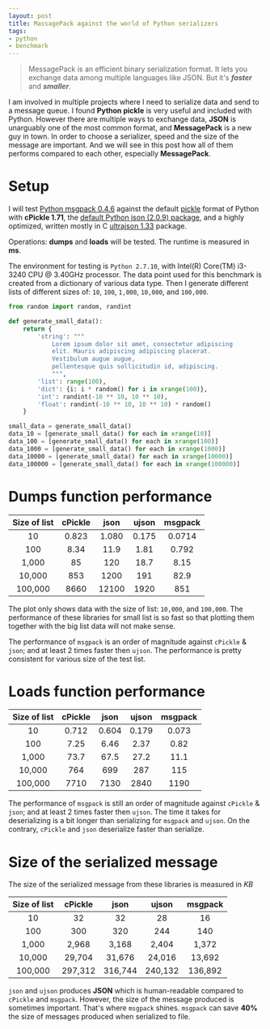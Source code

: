 ```yaml
---
layout: post
title: MassagePack against the world of Python serializers
tags:
- python
- benchmark
---
```


<link rel="stylesheet" href="http://cdn.pydata.org/bokeh/release/bokeh-0.9.0.min.css" type="text/css" />

<script type="text/javascript" src="http://cdn.pydata.org/bokeh/release/bokeh-0.9.0.min.js"></script>

> MessagePack is an efficient binary serialization format.
> It lets you exchange data among multiple languages like JSON.
> But it's ***faster*** and ***smaller***.

I am involved in multiple projects where I need to serialize data and send to a message queue. I found **Python pickle** is very useful and included with Python. However there are multiple ways to exchange data, **JSON** is unarguably one of the most common format, and **MessagePack** is a new guy in town. In order to choose a serializer, speed and the size of the message are important. And we will see in this post how all of them performs compared to each other, especially **MessagePack**.

# Setup

I will test [Python msgpack 0.4.6](https://pypi.python.org/pypi/msgpack-python/) against the default [pickle](https://docs.python.org/2/library/pickle.html#module-cPickle) format of Python with **cPickle 1.71**, the [default Python json (2.0.9) package](https://docs.python.org/2/library/json.html), and a highly optimized, written mostly in C [ultrajson 1.33](https://pypi.python.org/pypi/ujson) package.

Operations: **dumps** and **loads** will be tested. The runtime is measured in **ms**.

The environment for testing is `Python 2.7.10`, with Intel(R) Core(TM) i3-3240 CPU @ 3.40GHz processor. The data point used for this benchmark is created from a dictionary of various data type. Then I generate different lists of different sizes of: `10`, `100`, `1,000`, `10,000`, and `100,000`.

``` Python
from random import random, randint

def generate_small_data():
    return {
        'string': """
            Lorem ipsum dolor sit amet, consectetur adipiscing
            elit. Mauris adipiscing adipiscing placerat.
            Vestibulum augue augue,
            pellentesque quis sollicitudin id, adipiscing.
            """,
        'list': range(100),
        'dict': {i: i * random() for i in xrange(100)},
        'int': randint(-10 ** 10, 10 ** 10),
        'float': randint(-10 ** 10, 10 ** 10) * random()
    }

small_data = generate_small_data()
data_10 = [generate_small_data() for each in xrange(10)]
data_100 = [generate_small_data() for each in xrange(100)]
data_1000 = [generate_small_data() for each in xrange(1000)]
data_10000 = [generate_small_data() for each in xrange(10000)]
data_100000 = [generate_small_data() for each in xrange(100000)]
```

# Dumps function performance

| Size of list | cPickle |  json | ujson | msgpack |
|:------------:|:-------:|:-----:|:-----:|:-------:|
|      10      |  0.823  | 1.080 | 0.175 | 0.0714  |
|      100     |   8.34  |  11.9 | 1.81  | 0.792   |
|     1,000    |    85   |  120  | 18.7  | 8.15    |
|    10,000    |   853   |  1200 | 191   | 82.9    |
|    100,000   |   8660  | 12100 | 1920  | 851     |

<script type="text/javascript">
    Bokeh.$(function() {
        var all_models = [{"attributes": {"plot": {"subtype": "Chart", "type": "Plot", "id": "c9357378-031f-42ca-9645-3dd61291da0d"}, "tags": [], "doc": null, "dimension": 1, "ticker": {"type": "BasicTicker", "id": "c95ceae7-c045-4d1f-a9a6-fbaa88aed5d2"}, "id": "3fc12681-7856-43bf-8d0c-d9f5a778435d"}, "type": "Grid", "id": "3fc12681-7856-43bf-8d0c-d9f5a778435d"}, {"attributes": {"nonselection_glyph": null, "data_source": {"type": "ColumnDataSource", "id": "379e784a-b6ae-45d6-a830-9a19cec5d0b2"}, "tags": [], "doc": null, "selection_glyph": null, "id": "5cf89ab6-613f-457e-b6f5-f84c6ce688e4", "glyph": {"type": "Rect", "id": "dd2db34a-bc36-431f-9a15-b999ebc1ab53"}}, "type": "GlyphRenderer", "id": "5cf89ab6-613f-457e-b6f5-f84c6ce688e4"}, {"attributes": {"plot": {"subtype": "Chart", "type": "Plot", "id": "c9357378-031f-42ca-9645-3dd61291da0d"}, "dimensions": ["width", "height"], "tags": [], "doc": null, "id": "70571f94-8285-42ae-bcdc-bbf5cfbd9035"}, "type": "BoxZoomTool", "id": "70571f94-8285-42ae-bcdc-bbf5cfbd9035"}, {"attributes": {"plot": {"subtype": "Chart", "type": "Plot", "id": "c9357378-031f-42ca-9645-3dd61291da0d"}, "tags": [], "doc": null, "id": "c5eeae5a-ae67-4f20-8298-76b2f3b94932"}, "type": "PreviewSaveTool", "id": "c5eeae5a-ae67-4f20-8298-76b2f3b94932"}, {"attributes": {"line_color": {"value": "white"}, "fill_color": {"value": "#5ab738"}, "tags": [], "doc": null, "fill_alpha": {"value": 0.7}, "height": {"units": "data", "field": "json"}, "width": {"units": "data", "field": "width_cat"}, "y": {"field": "midjson"}, "x": {"field": "catjson"}, "id": "d4bfb34b-3cc3-4ec1-9405-80c978c3214d"}, "type": "Rect", "id": "d4bfb34b-3cc3-4ec1-9405-80c978c3214d"}, {"attributes": {"column_names": ["width_cat", "midujson", "cPickle", "catcPickle", "catjson", "stackedjson", "midcPickle", "ujson", "json", "stackedcPickle", "cat", "width", "zero", "catujson", "midmsgpack", "msgpack", "catmsgpack", "stackedmsgpack", "stackedujson", "midjson"], "tags": [], "doc": null, "selected": {"2d": {"indices": []}, "1d": {"indices": []}, "0d": {"indices": [], "flag": false}}, "callback": null, "data": {"width_cat": [0.2, 0.2], "midujson": [95.5, 960.0], "cPickle": [853, 8660], "catcPickle": ["10,000:0.2", "100,000:0.2"], "catjson": ["10,000:0.4", "100,000:0.4"], "stackedjson": [1453.0, 14710.0], "midcPickle": [426.5, 4330.0], "ujson": [191, 1920], "midjson": [600.0, 6050.0], "catujson": ["10,000:0.6", "100,000:0.6"], "json": [1200, 12100], "cat": ["10,000", "100,000"], "width": [0.8, 0.8], "stackedcPickle": [426.5, 4330.0], "stackedmsgpack": [2285.45, 23105.5], "midmsgpack": [41.45, 425.5], "msgpack": [82.9, 851.0], "catmsgpack": ["10,000:0.8", "100,000:0.8"], "zero": [2326.9, 23531.0], "stackedujson": [2148.5, 21720.0]}, "id": "379e784a-b6ae-45d6-a830-9a19cec5d0b2"}, "type": "ColumnDataSource", "id": "379e784a-b6ae-45d6-a830-9a19cec5d0b2"}, {"attributes": {"doc": null, "id": "0ea6c8b9-01d1-4588-b9ef-db28bca9b09f", "tags": []}, "type": "BasicTickFormatter", "id": "0ea6c8b9-01d1-4588-b9ef-db28bca9b09f"}, {"attributes": {"plot": {"subtype": "Chart", "type": "Plot", "id": "c9357378-031f-42ca-9645-3dd61291da0d"}, "tags": [], "doc": null, "id": "6963e0c5-6997-4313-beb4-6810a961f89e"}, "type": "HelpTool", "id": "6963e0c5-6997-4313-beb4-6810a961f89e"}, {"attributes": {"callback": null, "factors": ["10,000", "100,000"], "doc": null, "tags": [], "id": "83476b5a-4d07-4be0-81f9-faca040844dd"}, "type": "FactorRange", "id": "83476b5a-4d07-4be0-81f9-faca040844dd"}, {"attributes": {"plot": {"subtype": "Chart", "type": "Plot", "id": "c9357378-031f-42ca-9645-3dd61291da0d"}, "dimensions": ["width", "height"], "tags": [], "doc": null, "id": "84073145-3b0e-409d-9bca-4c63985b4c86"}, "type": "WheelZoomTool", "id": "84073145-3b0e-409d-9bca-4c63985b4c86"}, {"attributes": {"end": 13310.000000000002, "callback": null, "doc": null, "tags": [], "start": 0, "id": "dfc2dab2-ef2d-4aed-9c9a-04802cc76a0a"}, "type": "Range1d", "id": "dfc2dab2-ef2d-4aed-9c9a-04802cc76a0a"}, {"attributes": {"plot": {"subtype": "Chart", "type": "Plot", "id": "c9357378-031f-42ca-9645-3dd61291da0d"}, "orientation": "top_left", "tags": [], "doc": null, "label_text_font_size": {"value": "20pt"}, "id": "ad7bd8bc-602c-4c5d-8b04-efd4d05b1d6c", "legends": [["cPickle", [{"type": "GlyphRenderer", "id": "5cf89ab6-613f-457e-b6f5-f84c6ce688e4"}]], ["json", [{"type": "GlyphRenderer", "id": "07436c0f-da91-4034-ba98-a1ab388383d1"}]], ["ujson", [{"type": "GlyphRenderer", "id": "8e0b96d5-8a75-41bc-bc9d-7d5cb23f298b"}]], ["msgpack", [{"type": "GlyphRenderer", "id": "83b82bf0-ffa8-4680-a78e-b0dedc313a52"}]]]}, "type": "Legend", "id": "ad7bd8bc-602c-4c5d-8b04-efd4d05b1d6c"}, {"attributes": {"line_color": {"value": "white"}, "fill_color": {"value": "#f22c40"}, "tags": [], "doc": null, "fill_alpha": {"value": 0.7}, "height": {"units": "data", "field": "cPickle"}, "width": {"units": "data", "field": "width_cat"}, "y": {"field": "midcPickle"}, "x": {"field": "catcPickle"}, "id": "dd2db34a-bc36-431f-9a15-b999ebc1ab53"}, "type": "Rect", "id": "dd2db34a-bc36-431f-9a15-b999ebc1ab53"}, {"attributes": {"tags": [], "doc": null, "mantissas": [2, 5, 10], "id": "c95ceae7-c045-4d1f-a9a6-fbaa88aed5d2"}, "type": "BasicTicker", "id": "c95ceae7-c045-4d1f-a9a6-fbaa88aed5d2"}, {"attributes": {"nonselection_glyph": null, "data_source": {"type": "ColumnDataSource", "id": "379e784a-b6ae-45d6-a830-9a19cec5d0b2"}, "tags": [], "doc": null, "selection_glyph": null, "id": "07436c0f-da91-4034-ba98-a1ab388383d1", "glyph": {"type": "Rect", "id": "d4bfb34b-3cc3-4ec1-9405-80c978c3214d"}}, "type": "GlyphRenderer", "id": "07436c0f-da91-4034-ba98-a1ab388383d1"}, {"attributes": {"line_color": {"value": "white"}, "fill_color": {"value": "#407ee7"}, "tags": [], "doc": null, "fill_alpha": {"value": 0.7}, "height": {"units": "data", "field": "ujson"}, "width": {"units": "data", "field": "width_cat"}, "y": {"field": "midujson"}, "x": {"field": "catujson"}, "id": "34bf9356-7cc0-41c7-a5ab-388e0064f5ce"}, "type": "Rect", "id": "34bf9356-7cc0-41c7-a5ab-388e0064f5ce"}, {"attributes": {"nonselection_glyph": null, "data_source": {"type": "ColumnDataSource", "id": "379e784a-b6ae-45d6-a830-9a19cec5d0b2"}, "tags": [], "doc": null, "selection_glyph": null, "id": "8e0b96d5-8a75-41bc-bc9d-7d5cb23f298b", "glyph": {"type": "Rect", "id": "34bf9356-7cc0-41c7-a5ab-388e0064f5ce"}}, "type": "GlyphRenderer", "id": "8e0b96d5-8a75-41bc-bc9d-7d5cb23f298b"}, {"attributes": {"line_color": {"value": "white"}, "fill_color": {"value": "#df5320"}, "tags": [], "doc": null, "fill_alpha": {"value": 0.7}, "height": {"units": "data", "field": "msgpack"}, "width": {"units": "data", "field": "width_cat"}, "y": {"field": "midmsgpack"}, "x": {"field": "catmsgpack"}, "id": "a7c4786d-df71-4f7d-90bf-3bb6b09bf3cc"}, "type": "Rect", "id": "a7c4786d-df71-4f7d-90bf-3bb6b09bf3cc"}, {"attributes": {"nonselection_glyph": null, "data_source": {"type": "ColumnDataSource", "id": "379e784a-b6ae-45d6-a830-9a19cec5d0b2"}, "tags": [], "doc": null, "selection_glyph": null, "id": "83b82bf0-ffa8-4680-a78e-b0dedc313a52", "glyph": {"type": "Rect", "id": "a7c4786d-df71-4f7d-90bf-3bb6b09bf3cc"}}, "type": "GlyphRenderer", "id": "83b82bf0-ffa8-4680-a78e-b0dedc313a52"}, {"attributes": {"plot": {"subtype": "Chart", "type": "Plot", "id": "c9357378-031f-42ca-9645-3dd61291da0d"}, "dimensions": ["width", "height"], "tags": [], "doc": null, "id": "f35e42e9-88c0-48f5-a235-5fb5e39653a5"}, "type": "PanTool", "id": "f35e42e9-88c0-48f5-a235-5fb5e39653a5"}, {"subtype": "Chart", "type": "Plot", "id": "c9357378-031f-42ca-9645-3dd61291da0d", "attributes": {"x_range": {"type": "FactorRange", "id": "83476b5a-4d07-4be0-81f9-faca040844dd"}, "right": [], "above": [], "tags": [], "tools": [{"type": "PanTool", "id": "f35e42e9-88c0-48f5-a235-5fb5e39653a5"}, {"type": "WheelZoomTool", "id": "84073145-3b0e-409d-9bca-4c63985b4c86"}, {"type": "BoxZoomTool", "id": "70571f94-8285-42ae-bcdc-bbf5cfbd9035"}, {"type": "PreviewSaveTool", "id": "c5eeae5a-ae67-4f20-8298-76b2f3b94932"}, {"type": "ResizeTool", "id": "ba150d8c-b50a-44f2-8bc8-93ea44e06949"}, {"type": "ResetTool", "id": "1aaabad2-8d15-4466-b902-8a016654bfa0"}, {"type": "HelpTool", "id": "6963e0c5-6997-4313-beb4-6810a961f89e"}], "title": "Dumps operation time", "renderers": [{"type": "CategoricalAxis", "id": "64a17d90-f656-4f2d-a903-f4d4dbe8749b"}, {"type": "LinearAxis", "id": "85491035-da09-429e-96e3-055ec0006d11"}, {"type": "Grid", "id": "3fc12681-7856-43bf-8d0c-d9f5a778435d"}, {"type": "GlyphRenderer", "id": "5cf89ab6-613f-457e-b6f5-f84c6ce688e4"}, {"type": "GlyphRenderer", "id": "07436c0f-da91-4034-ba98-a1ab388383d1"}, {"type": "GlyphRenderer", "id": "8e0b96d5-8a75-41bc-bc9d-7d5cb23f298b"}, {"type": "GlyphRenderer", "id": "83b82bf0-ffa8-4680-a78e-b0dedc313a52"}, {"type": "Legend", "id": "ad7bd8bc-602c-4c5d-8b04-efd4d05b1d6c"}], "plot_width": 600, "extra_y_ranges": {}, "extra_x_ranges": {}, "tool_events": {"type": "ToolEvents", "id": "7b8b3ec1-f831-4253-8122-9a441684b418"}, "plot_height": 400, "doc": null, "id": "c9357378-031f-42ca-9645-3dd61291da0d", "y_range": {"type": "Range1d", "id": "dfc2dab2-ef2d-4aed-9c9a-04802cc76a0a"}, "below": [{"type": "CategoricalAxis", "id": "64a17d90-f656-4f2d-a903-f4d4dbe8749b"}], "left": [{"type": "LinearAxis", "id": "85491035-da09-429e-96e3-055ec0006d11"}]}}, {"attributes": {"plot": {"subtype": "Chart", "type": "Plot", "id": "c9357378-031f-42ca-9645-3dd61291da0d"}, "tags": [], "ticker": {"type": "CategoricalTicker", "id": "e4860faf-3a46-4bc0-95bb-ebac837f0372"}, "major_label_text_baseline": "hanging", "doc": null, "major_label_orientation": 0, "axis_label": "Number of elements", "formatter": {"type": "CategoricalTickFormatter", "id": "f8f2fc3a-6f67-4a47-a5ea-6726c515e0dc"}, "major_label_text_font_size": {"value": "20pt"}, "id": "64a17d90-f656-4f2d-a903-f4d4dbe8749b"}, "type": "CategoricalAxis", "id": "64a17d90-f656-4f2d-a903-f4d4dbe8749b"}, {"attributes": {"plot": {"subtype": "Chart", "type": "Plot", "id": "c9357378-031f-42ca-9645-3dd61291da0d"}, "tags": [], "doc": null, "id": "ba150d8c-b50a-44f2-8bc8-93ea44e06949"}, "type": "ResizeTool", "id": "ba150d8c-b50a-44f2-8bc8-93ea44e06949"}, {"attributes": {"geometries": [], "tags": [], "doc": null, "id": "7b8b3ec1-f831-4253-8122-9a441684b418"}, "type": "ToolEvents", "id": "7b8b3ec1-f831-4253-8122-9a441684b418"}, {"attributes": {"doc": null, "id": "e4860faf-3a46-4bc0-95bb-ebac837f0372", "tags": []}, "type": "CategoricalTicker", "id": "e4860faf-3a46-4bc0-95bb-ebac837f0372"}, {"attributes": {"plot": {"subtype": "Chart", "type": "Plot", "id": "c9357378-031f-42ca-9645-3dd61291da0d"}, "tags": [], "ticker": {"type": "BasicTicker", "id": "c95ceae7-c045-4d1f-a9a6-fbaa88aed5d2"}, "doc": null, "axis_label": "Time (ms)", "formatter": {"type": "BasicTickFormatter", "id": "0ea6c8b9-01d1-4588-b9ef-db28bca9b09f"}, "major_label_text_font_size": {"value": "20pt"}, "id": "85491035-da09-429e-96e3-055ec0006d11"}, "type": "LinearAxis", "id": "85491035-da09-429e-96e3-055ec0006d11"}, {"attributes": {"doc": null, "id": "f8f2fc3a-6f67-4a47-a5ea-6726c515e0dc", "tags": []}, "type": "CategoricalTickFormatter", "id": "f8f2fc3a-6f67-4a47-a5ea-6726c515e0dc"}, {"attributes": {"plot": {"subtype": "Chart", "type": "Plot", "id": "c9357378-031f-42ca-9645-3dd61291da0d"}, "tags": [], "doc": null, "id": "1aaabad2-8d15-4466-b902-8a016654bfa0"}, "type": "ResetTool", "id": "1aaabad2-8d15-4466-b902-8a016654bfa0"}];
        Bokeh.load_models(all_models);
        var plots = [{'modeltype': 'Plot', 'elementid': '#3deb6733-b07f-4dcc-bc01-0bd1e12513dd', 'modelid': 'c9357378-031f-42ca-9645-3dd61291da0d'}];
        for (idx in plots) {
            var plot = plots[idx];
            var model = Bokeh.Collections(plot.modeltype).get(plot.modelid);
            Bokeh.logger.info('Realizing plot:')
            Bokeh.logger.info(' - modeltype: ' + plot.modeltype);
            Bokeh.logger.info(' - modelid: ' + plot.modelid);
            Bokeh.logger.info(' - elementid: ' + plot.elementid);
            var view = new model.default_view({
                model: model,
                el: plot.elementid
            });
            Bokeh.index[plot.modelid] = view;
        }
    });
</script>

<div class="plotdiv" id="3deb6733-b07f-4dcc-bc01-0bd1e12513dd"></div>

The plot only shows data with the size of list: `10,000`, and `100,000`. The performance of these libraries for small list is so fast so that plotting them together with the big list data will not make sense.

The performance of `msgpack` is an order of magnitude against `cPickle` & `json`; and at least 2 times faster then `ujson`. The performance is pretty consistent for various size of the test list.

# Loads function performance

| Size of list | cPickle |  json | ujson | msgpack |
|:------------:|:-------:|:-----:|:-----:|:-------:|
|      10      |  0.712  | 0.604 | 0.179 | 0.073   |
|      100     |   7.25  |  6.46 | 2.37  | 0.82    |
|     1,000    |   73.7  |  67.5 | 27.2  | 11.1    |
|    10,000    |   764   |  699  | 287   | 115     |
|    100,000   |   7710  |  7130 | 2840  | 1190    |

<script type="text/javascript">
    Bokeh.$(function() {
        var all_models = [{"subtype": "Chart", "type": "Plot", "id": "6d838b05-22e1-43ff-b225-a21aba456266", "attributes": {"x_range": {"type": "FactorRange", "id": "f799004c-cf52-461b-821a-2fae722443e6"}, "right": [], "above": [], "tags": [], "tools": [{"type": "PanTool", "id": "816d9ec5-a555-4b6f-9d8a-354c44709cc6"}, {"type": "WheelZoomTool", "id": "68a10160-74c3-40c6-9e75-67c383f5f541"}, {"type": "BoxZoomTool", "id": "13fb7387-0194-4afd-8565-4891c9cebe2d"}, {"type": "PreviewSaveTool", "id": "dddd163e-6d0d-4adb-a60a-c8452f27778e"}, {"type": "ResizeTool", "id": "2a4325e7-f5d2-459b-bd4d-9a76854b913d"}, {"type": "ResetTool", "id": "0fe66323-f6de-4358-9b0c-a55aee45d1f2"}, {"type": "HelpTool", "id": "76207e11-d105-43fc-9ced-4c3ed4575577"}], "title": "Loads operation time", "renderers": [{"type": "CategoricalAxis", "id": "6086a417-e4a8-4d02-912e-b28528a0811b"}, {"type": "LinearAxis", "id": "9e81be31-65df-4dbd-af65-771d8f694e0b"}, {"type": "Grid", "id": "62d881ba-ea0c-4963-909a-114fef3d39e0"}, {"type": "GlyphRenderer", "id": "11fc547a-d66a-43d4-813c-4c28b98ec9e4"}, {"type": "GlyphRenderer", "id": "cb8a6c16-ee06-4fdb-916d-a4ba08cffb3b"}, {"type": "GlyphRenderer", "id": "32275688-ebd4-4d0c-80a5-91b4150eb0fc"}, {"type": "GlyphRenderer", "id": "032f0a06-845e-4285-b00e-0f6fe83b7680"}, {"type": "Legend", "id": "1f6ab8d6-4a18-48fd-b647-0554f1f782fb"}], "plot_width": 600, "extra_y_ranges": {}, "extra_x_ranges": {}, "tool_events": {"type": "ToolEvents", "id": "d73e7ad1-6b33-4819-8b01-41e138c1b478"}, "plot_height": 400, "doc": null, "id": "6d838b05-22e1-43ff-b225-a21aba456266", "y_range": {"type": "Range1d", "id": "f77b10fe-9d3a-4e68-99e7-8c2d14b15aa8"}, "below": [{"type": "CategoricalAxis", "id": "6086a417-e4a8-4d02-912e-b28528a0811b"}], "left": [{"type": "LinearAxis", "id": "9e81be31-65df-4dbd-af65-771d8f694e0b"}]}}, {"attributes": {"line_color": {"value": "white"}, "fill_color": {"value": "#df5320"}, "tags": [], "doc": null, "fill_alpha": {"value": 0.7}, "height": {"units": "data", "field": "msgpack"}, "width": {"units": "data", "field": "width_cat"}, "y": {"field": "midmsgpack"}, "x": {"field": "catmsgpack"}, "id": "388a261c-29f3-4aaf-a076-fc911d213506"}, "type": "Rect", "id": "388a261c-29f3-4aaf-a076-fc911d213506"}, {"attributes": {"doc": null, "id": "6d3e4392-0685-4ba0-adae-c11af975a315", "tags": []}, "type": "CategoricalTickFormatter", "id": "6d3e4392-0685-4ba0-adae-c11af975a315"}, {"attributes": {"plot": {"subtype": "Chart", "type": "Plot", "id": "6d838b05-22e1-43ff-b225-a21aba456266"}, "orientation": "top_left", "tags": [], "doc": null, "id": "1f6ab8d6-4a18-48fd-b647-0554f1f782fb", "legends": [["cPickle", [{"type": "GlyphRenderer", "id": "11fc547a-d66a-43d4-813c-4c28b98ec9e4"}]], ["json", [{"type": "GlyphRenderer", "id": "cb8a6c16-ee06-4fdb-916d-a4ba08cffb3b"}]], ["ujson", [{"type": "GlyphRenderer", "id": "32275688-ebd4-4d0c-80a5-91b4150eb0fc"}]], ["msgpack", [{"type": "GlyphRenderer", "id": "032f0a06-845e-4285-b00e-0f6fe83b7680"}]]]}, "type": "Legend", "id": "1f6ab8d6-4a18-48fd-b647-0554f1f782fb"}, {"attributes": {"plot": {"subtype": "Chart", "type": "Plot", "id": "6d838b05-22e1-43ff-b225-a21aba456266"}, "tags": [], "doc": null, "major_label_orientation": 0.7853981633974483, "axis_label": "Number of elements", "formatter": {"type": "CategoricalTickFormatter", "id": "6d3e4392-0685-4ba0-adae-c11af975a315"}, "ticker": {"type": "CategoricalTicker", "id": "d81e5061-e660-4432-ab66-13d8d80c5fb7"}, "id": "6086a417-e4a8-4d02-912e-b28528a0811b"}, "type": "CategoricalAxis", "id": "6086a417-e4a8-4d02-912e-b28528a0811b"}, {"attributes": {"column_names": ["width_cat", "midujson", "cPickle", "catcPickle", "catjson", "stackedjson", "midcPickle", "ujson", "json", "stackedcPickle", "cat", "width", "zero", "catujson", "midmsgpack", "msgpack", "catmsgpack", "stackedmsgpack", "stackedujson", "midjson"], "tags": [], "doc": null, "selected": {"2d": {"indices": []}, "1d": {"indices": []}, "0d": {"indices": [], "flag": false}}, "callback": null, "data": {"width_cat": [0.2, 0.2], "midujson": [143.5, 1420.0], "cPickle": [764, 7710], "catcPickle": ["10,000:0.2", "100,000:0.2"], "catjson": ["10,000:0.4", "100,000:0.4"], "stackedjson": [1113.5, 11275.0], "midcPickle": [382.0, 3855.0], "ujson": [287, 2840], "midjson": [349.5, 3565.0], "catujson": ["10,000:0.6", "100,000:0.6"], "json": [699, 7130], "cat": ["10,000", "100,000"], "width": [0.8, 0.8], "stackedcPickle": [382.0, 3855.0], "stackedmsgpack": [1807.5, 18275.0], "midmsgpack": [57.5, 595.0], "msgpack": [115, 1190], "catmsgpack": ["10,000:0.8", "100,000:0.8"], "zero": [1865.0, 18870.0], "stackedujson": [1606.5, 16260.0]}, "id": "df9345db-9808-4005-8280-25b0cb7c5ff3"}, "type": "ColumnDataSource", "id": "df9345db-9808-4005-8280-25b0cb7c5ff3"}, {"attributes": {"doc": null, "id": "054a260e-1bbd-46c7-b843-4f7d907cd4b5", "tags": []}, "type": "BasicTickFormatter", "id": "054a260e-1bbd-46c7-b843-4f7d907cd4b5"}, {"attributes": {"nonselection_glyph": null, "data_source": {"type": "ColumnDataSource", "id": "df9345db-9808-4005-8280-25b0cb7c5ff3"}, "tags": [], "doc": null, "selection_glyph": null, "id": "cb8a6c16-ee06-4fdb-916d-a4ba08cffb3b", "glyph": {"type": "Rect", "id": "c9c421e1-c6a8-43cb-b5db-0703042d31a9"}}, "type": "GlyphRenderer", "id": "cb8a6c16-ee06-4fdb-916d-a4ba08cffb3b"}, {"attributes": {"doc": null, "id": "d81e5061-e660-4432-ab66-13d8d80c5fb7", "tags": []}, "type": "CategoricalTicker", "id": "d81e5061-e660-4432-ab66-13d8d80c5fb7"}, {"attributes": {"nonselection_glyph": null, "data_source": {"type": "ColumnDataSource", "id": "df9345db-9808-4005-8280-25b0cb7c5ff3"}, "tags": [], "doc": null, "selection_glyph": null, "id": "11fc547a-d66a-43d4-813c-4c28b98ec9e4", "glyph": {"type": "Rect", "id": "8497851f-57b5-40f0-b999-0302d96678f1"}}, "type": "GlyphRenderer", "id": "11fc547a-d66a-43d4-813c-4c28b98ec9e4"}, {"attributes": {"line_color": {"value": "white"}, "fill_color": {"value": "#f22c40"}, "tags": [], "doc": null, "fill_alpha": {"value": 0.7}, "height": {"units": "data", "field": "cPickle"}, "width": {"units": "data", "field": "width_cat"}, "y": {"field": "midcPickle"}, "x": {"field": "catcPickle"}, "id": "8497851f-57b5-40f0-b999-0302d96678f1"}, "type": "Rect", "id": "8497851f-57b5-40f0-b999-0302d96678f1"}, {"attributes": {"plot": {"subtype": "Chart", "type": "Plot", "id": "6d838b05-22e1-43ff-b225-a21aba456266"}, "dimensions": ["width", "height"], "tags": [], "doc": null, "id": "816d9ec5-a555-4b6f-9d8a-354c44709cc6"}, "type": "PanTool", "id": "816d9ec5-a555-4b6f-9d8a-354c44709cc6"}, {"attributes": {"end": 8481.0, "callback": null, "doc": null, "tags": [], "start": 0, "id": "f77b10fe-9d3a-4e68-99e7-8c2d14b15aa8"}, "type": "Range1d", "id": "f77b10fe-9d3a-4e68-99e7-8c2d14b15aa8"}, {"attributes": {"plot": {"subtype": "Chart", "type": "Plot", "id": "6d838b05-22e1-43ff-b225-a21aba456266"}, "tags": [], "doc": null, "id": "0fe66323-f6de-4358-9b0c-a55aee45d1f2"}, "type": "ResetTool", "id": "0fe66323-f6de-4358-9b0c-a55aee45d1f2"}, {"attributes": {"line_color": {"value": "white"}, "fill_color": {"value": "#407ee7"}, "tags": [], "doc": null, "fill_alpha": {"value": 0.7}, "height": {"units": "data", "field": "ujson"}, "width": {"units": "data", "field": "width_cat"}, "y": {"field": "midujson"}, "x": {"field": "catujson"}, "id": "4205e6d3-6c0a-4ccf-b1a2-360b4e2c3009"}, "type": "Rect", "id": "4205e6d3-6c0a-4ccf-b1a2-360b4e2c3009"}, {"attributes": {"callback": null, "factors": ["10,000", "100,000"], "doc": null, "tags": [], "id": "f799004c-cf52-461b-821a-2fae722443e6"}, "type": "FactorRange", "id": "f799004c-cf52-461b-821a-2fae722443e6"}, {"attributes": {"nonselection_glyph": null, "data_source": {"type": "ColumnDataSource", "id": "df9345db-9808-4005-8280-25b0cb7c5ff3"}, "tags": [], "doc": null, "selection_glyph": null, "id": "032f0a06-845e-4285-b00e-0f6fe83b7680", "glyph": {"type": "Rect", "id": "388a261c-29f3-4aaf-a076-fc911d213506"}}, "type": "GlyphRenderer", "id": "032f0a06-845e-4285-b00e-0f6fe83b7680"}, {"attributes": {"geometries": [], "tags": [], "doc": null, "id": "d73e7ad1-6b33-4819-8b01-41e138c1b478"}, "type": "ToolEvents", "id": "d73e7ad1-6b33-4819-8b01-41e138c1b478"}, {"attributes": {"line_color": {"value": "white"}, "fill_color": {"value": "#5ab738"}, "tags": [], "doc": null, "fill_alpha": {"value": 0.7}, "height": {"units": "data", "field": "json"}, "width": {"units": "data", "field": "width_cat"}, "y": {"field": "midjson"}, "x": {"field": "catjson"}, "id": "c9c421e1-c6a8-43cb-b5db-0703042d31a9"}, "type": "Rect", "id": "c9c421e1-c6a8-43cb-b5db-0703042d31a9"}, {"attributes": {"plot": {"subtype": "Chart", "type": "Plot", "id": "6d838b05-22e1-43ff-b225-a21aba456266"}, "tags": [], "doc": null, "id": "dddd163e-6d0d-4adb-a60a-c8452f27778e"}, "type": "PreviewSaveTool", "id": "dddd163e-6d0d-4adb-a60a-c8452f27778e"}, {"attributes": {"plot": {"subtype": "Chart", "type": "Plot", "id": "6d838b05-22e1-43ff-b225-a21aba456266"}, "tags": [], "doc": null, "axis_label": "Time (ms)", "formatter": {"type": "BasicTickFormatter", "id": "054a260e-1bbd-46c7-b843-4f7d907cd4b5"}, "ticker": {"type": "BasicTicker", "id": "e5ce7d4f-b12b-4ea2-bdd1-394ac2ee5cc6"}, "id": "9e81be31-65df-4dbd-af65-771d8f694e0b"}, "type": "LinearAxis", "id": "9e81be31-65df-4dbd-af65-771d8f694e0b"}, {"attributes": {"plot": {"subtype": "Chart", "type": "Plot", "id": "6d838b05-22e1-43ff-b225-a21aba456266"}, "tags": [], "doc": null, "id": "2a4325e7-f5d2-459b-bd4d-9a76854b913d"}, "type": "ResizeTool", "id": "2a4325e7-f5d2-459b-bd4d-9a76854b913d"}, {"attributes": {"plot": {"subtype": "Chart", "type": "Plot", "id": "6d838b05-22e1-43ff-b225-a21aba456266"}, "tags": [], "doc": null, "dimension": 1, "ticker": {"type": "BasicTicker", "id": "e5ce7d4f-b12b-4ea2-bdd1-394ac2ee5cc6"}, "id": "62d881ba-ea0c-4963-909a-114fef3d39e0"}, "type": "Grid", "id": "62d881ba-ea0c-4963-909a-114fef3d39e0"}, {"attributes": {"plot": {"subtype": "Chart", "type": "Plot", "id": "6d838b05-22e1-43ff-b225-a21aba456266"}, "tags": [], "doc": null, "id": "76207e11-d105-43fc-9ced-4c3ed4575577"}, "type": "HelpTool", "id": "76207e11-d105-43fc-9ced-4c3ed4575577"}, {"attributes": {"plot": {"subtype": "Chart", "type": "Plot", "id": "6d838b05-22e1-43ff-b225-a21aba456266"}, "dimensions": ["width", "height"], "tags": [], "doc": null, "id": "13fb7387-0194-4afd-8565-4891c9cebe2d"}, "type": "BoxZoomTool", "id": "13fb7387-0194-4afd-8565-4891c9cebe2d"}, {"attributes": {"plot": {"subtype": "Chart", "type": "Plot", "id": "6d838b05-22e1-43ff-b225-a21aba456266"}, "dimensions": ["width", "height"], "tags": [], "doc": null, "id": "68a10160-74c3-40c6-9e75-67c383f5f541"}, "type": "WheelZoomTool", "id": "68a10160-74c3-40c6-9e75-67c383f5f541"}, {"attributes": {"nonselection_glyph": null, "data_source": {"type": "ColumnDataSource", "id": "df9345db-9808-4005-8280-25b0cb7c5ff3"}, "tags": [], "doc": null, "selection_glyph": null, "id": "32275688-ebd4-4d0c-80a5-91b4150eb0fc", "glyph": {"type": "Rect", "id": "4205e6d3-6c0a-4ccf-b1a2-360b4e2c3009"}}, "type": "GlyphRenderer", "id": "32275688-ebd4-4d0c-80a5-91b4150eb0fc"}, {"attributes": {"tags": [], "doc": null, "mantissas": [2, 5, 10], "id": "e5ce7d4f-b12b-4ea2-bdd1-394ac2ee5cc6"}, "type": "BasicTicker", "id": "e5ce7d4f-b12b-4ea2-bdd1-394ac2ee5cc6"}];
        Bokeh.load_models(all_models);
        var plots = [{'modeltype': 'Plot', 'elementid': '#8c77432f-dbb8-49a7-ace8-a40587881f56', 'modelid': '6d838b05-22e1-43ff-b225-a21aba456266'}];
        for (idx in plots) {
            var plot = plots[idx];
            var model = Bokeh.Collections(plot.modeltype).get(plot.modelid);
            Bokeh.logger.info('Realizing plot:')
            Bokeh.logger.info(' - modeltype: ' + plot.modeltype);
            Bokeh.logger.info(' - modelid: ' + plot.modelid);
            Bokeh.logger.info(' - elementid: ' + plot.elementid);
            var view = new model.default_view({
                model: model,
                el: plot.elementid
            });
            Bokeh.index[plot.modelid] = view;
        }
    });
</script>

<div class="plotdiv" id="8c77432f-dbb8-49a7-ace8-a40587881f56"></div>

The performance of `msgpack` is still an order of magnitude against `cPickle` & `json`; and at least 2 times faster then `ujson`. The time it takes for deserializing is a bit longer than serializing for `msgpack` and `ujson`. On the contrary, `cPickle` and `json` deserialize faster than serialize.

# Size of the serialized message

The size of the serialized message from these libraries is measured in *KB*

| Size of list | cPickle |   json  |  ujson  | msgpack |
|:------------:|:-------:|:-------:|:-------:|:-------:|
|      10      |    32   |    32   | 28      | 16      |
|      100     |   300   |   320   | 244     | 140     |
|     1,000    |  2,968  |  3,168  | 2,404   | 1,372   |
|    10,000    |  29,704 |  31,676 | 24,016  | 13,692  |
|    100,000   | 297,312 | 316,744 | 240,132 | 136,892 |

<script type="text/javascript">
    Bokeh.$(function() {
        var all_models = [{"attributes": {"plot": {"subtype": "Chart", "type": "Plot", "id": "b68d47b2-70e4-4462-a9f1-af0154a9b5e1"}, "tags": [], "ticker": {"type": "BasicTicker", "id": "812be5c5-428e-4f8a-b610-373070ba11ce"}, "major_label_text_baseline": "hanging", "doc": null, "axis_label": "Size (MB)", "formatter": {"type": "BasicTickFormatter", "id": "fe039190-3e26-42ae-a7f7-68a25a2f2947"}, "major_label_text_font_size": {"value": "20pt"}, "id": "b99730fc-b43e-42ed-9001-9e3d68aabe4e"}, "type": "LinearAxis", "id": "b99730fc-b43e-42ed-9001-9e3d68aabe4e"}, {"attributes": {"callback": null, "factors": ["cPickle", "json", "ujson", "msgpack"], "doc": null, "tags": [], "id": "4ca24f8d-7388-4431-98ce-084bd3de420f"}, "type": "FactorRange", "id": "4ca24f8d-7388-4431-98ce-084bd3de420f"}, {"attributes": {"plot": {"subtype": "Chart", "type": "Plot", "id": "b68d47b2-70e4-4462-a9f1-af0154a9b5e1"}, "tags": [], "doc": null, "id": "9038bb97-b9d7-4c78-bbb0-449af38ae065"}, "type": "HelpTool", "id": "9038bb97-b9d7-4c78-bbb0-449af38ae065"}, {"attributes": {"column_names": ["width_cat", "0", "cat", "cat0", "width", "zero", "stacked0", "mid0"], "tags": [], "doc": null, "selected": {"2d": {"indices": []}, "1d": {"indices": []}, "0d": {"indices": [], "flag": false}}, "callback": null, "data": {"width_cat": [0.2, 0.2, 0.2, 0.2], "0": [290, 309, 234, 133], "cat": ["cPickle", "json", "ujson", "msgpack"], "cat0": ["cPickle:0.5", "json:0.5", "ujson:0.5", "msgpack:0.5"], "width": [0.8, 0.8, 0.8, 0.8], "zero": [290.0, 309.0, 234.0, 133.0], "stacked0": [145.0, 154.5, 117.0, 66.5], "mid0": [145.0, 154.5, 117.0, 66.5]}, "id": "0e5cab0d-09d0-4ba1-892f-9e98c7aa8e72"}, "type": "ColumnDataSource", "id": "0e5cab0d-09d0-4ba1-892f-9e98c7aa8e72"}, {"attributes": {"doc": null, "id": "10be68f6-72fc-44c3-a440-bfbf8b188015", "tags": []}, "type": "CategoricalTicker", "id": "10be68f6-72fc-44c3-a440-bfbf8b188015"}, {"attributes": {"plot": {"subtype": "Chart", "type": "Plot", "id": "b68d47b2-70e4-4462-a9f1-af0154a9b5e1"}, "dimensions": ["width", "height"], "tags": [], "doc": null, "id": "fc8689d1-8680-495e-a3db-05a283c9c9a7"}, "type": "BoxZoomTool", "id": "fc8689d1-8680-495e-a3db-05a283c9c9a7"}, {"attributes": {"plot": {"subtype": "Chart", "type": "Plot", "id": "b68d47b2-70e4-4462-a9f1-af0154a9b5e1"}, "tags": [], "doc": null, "id": "dc2a5d62-c7ba-4b83-8f76-e5b3a2c6df92"}, "type": "PreviewSaveTool", "id": "dc2a5d62-c7ba-4b83-8f76-e5b3a2c6df92"}, {"attributes": {"end": 339.90000000000003, "callback": null, "doc": null, "tags": [], "start": 0, "id": "cd7a4729-9ba2-4682-9316-641a1fce4407"}, "type": "Range1d", "id": "cd7a4729-9ba2-4682-9316-641a1fce4407"}, {"attributes": {"plot": {"subtype": "Chart", "type": "Plot", "id": "b68d47b2-70e4-4462-a9f1-af0154a9b5e1"}, "tags": [], "ticker": {"type": "CategoricalTicker", "id": "10be68f6-72fc-44c3-a440-bfbf8b188015"}, "major_label_text_baseline": "hanging", "doc": null, "major_label_orientation": 0, "axis_label": "", "formatter": {"type": "CategoricalTickFormatter", "id": "9b1ed3cc-ca69-47aa-870c-059b67b0601c"}, "major_label_text_font_size": {"value": "20pt"}, "id": "efb1846b-8ce6-4424-a692-9dea3d5f42fb"}, "type": "CategoricalAxis", "id": "efb1846b-8ce6-4424-a692-9dea3d5f42fb"}, {"attributes": {"tags": [], "doc": null, "mantissas": [2, 5, 10], "id": "812be5c5-428e-4f8a-b610-373070ba11ce"}, "type": "BasicTicker", "id": "812be5c5-428e-4f8a-b610-373070ba11ce"}, {"attributes": {"plot": {"subtype": "Chart", "type": "Plot", "id": "b68d47b2-70e4-4462-a9f1-af0154a9b5e1"}, "tags": [], "doc": null, "id": "7fb09b3b-57fe-4932-ab95-08d2edc2bd79"}, "type": "ResizeTool", "id": "7fb09b3b-57fe-4932-ab95-08d2edc2bd79"}, {"attributes": {"plot": {"subtype": "Chart", "type": "Plot", "id": "b68d47b2-70e4-4462-a9f1-af0154a9b5e1"}, "tags": [], "doc": null, "dimension": 1, "ticker": {"type": "BasicTicker", "id": "812be5c5-428e-4f8a-b610-373070ba11ce"}, "id": "f3304ac7-4156-4836-936f-5d03ef2d45d0"}, "type": "Grid", "id": "f3304ac7-4156-4836-936f-5d03ef2d45d0"}, {"attributes": {"plot": {"subtype": "Chart", "type": "Plot", "id": "b68d47b2-70e4-4462-a9f1-af0154a9b5e1"}, "tags": [], "doc": null, "id": "2df16058-ce63-4443-ad1c-0348d162f026"}, "type": "ResetTool", "id": "2df16058-ce63-4443-ad1c-0348d162f026"}, {"attributes": {"nonselection_glyph": null, "data_source": {"type": "ColumnDataSource", "id": "0e5cab0d-09d0-4ba1-892f-9e98c7aa8e72"}, "tags": [], "doc": null, "selection_glyph": null, "id": "6824cdda-fa06-4d9f-afa0-4804a6f99ae3", "glyph": {"type": "Rect", "id": "f744a0a4-696e-4aa2-bbcc-d030bab9c261"}}, "type": "GlyphRenderer", "id": "6824cdda-fa06-4d9f-afa0-4804a6f99ae3"}, {"attributes": {"plot": {"subtype": "Chart", "type": "Plot", "id": "b68d47b2-70e4-4462-a9f1-af0154a9b5e1"}, "dimensions": ["width", "height"], "tags": [], "doc": null, "id": "7f188110-d971-443b-8488-3bbfa48ad8f2"}, "type": "WheelZoomTool", "id": "7f188110-d971-443b-8488-3bbfa48ad8f2"}, {"attributes": {"geometries": [], "tags": [], "doc": null, "id": "c651dc3e-d21e-4c9b-87c3-ed148836b00d"}, "type": "ToolEvents", "id": "c651dc3e-d21e-4c9b-87c3-ed148836b00d"}, {"attributes": {"plot": {"subtype": "Chart", "type": "Plot", "id": "b68d47b2-70e4-4462-a9f1-af0154a9b5e1"}, "dimensions": ["width", "height"], "tags": [], "doc": null, "id": "cd6e5941-7247-4de0-88cc-35e37b8b9674"}, "type": "PanTool", "id": "cd6e5941-7247-4de0-88cc-35e37b8b9674"}, {"subtype": "Chart", "type": "Plot", "id": "b68d47b2-70e4-4462-a9f1-af0154a9b5e1", "attributes": {"x_range": {"type": "FactorRange", "id": "4ca24f8d-7388-4431-98ce-084bd3de420f"}, "right": [], "above": [], "tags": [], "tools": [{"type": "PanTool", "id": "cd6e5941-7247-4de0-88cc-35e37b8b9674"}, {"type": "WheelZoomTool", "id": "7f188110-d971-443b-8488-3bbfa48ad8f2"}, {"type": "BoxZoomTool", "id": "fc8689d1-8680-495e-a3db-05a283c9c9a7"}, {"type": "PreviewSaveTool", "id": "dc2a5d62-c7ba-4b83-8f76-e5b3a2c6df92"}, {"type": "ResizeTool", "id": "7fb09b3b-57fe-4932-ab95-08d2edc2bd79"}, {"type": "ResetTool", "id": "2df16058-ce63-4443-ad1c-0348d162f026"}, {"type": "HelpTool", "id": "9038bb97-b9d7-4c78-bbb0-449af38ae065"}], "title": "Message size", "renderers": [{"type": "CategoricalAxis", "id": "efb1846b-8ce6-4424-a692-9dea3d5f42fb"}, {"type": "LinearAxis", "id": "b99730fc-b43e-42ed-9001-9e3d68aabe4e"}, {"type": "Grid", "id": "f3304ac7-4156-4836-936f-5d03ef2d45d0"}, {"type": "GlyphRenderer", "id": "6824cdda-fa06-4d9f-afa0-4804a6f99ae3"}], "plot_width": 600, "extra_y_ranges": {}, "extra_x_ranges": {}, "tool_events": {"type": "ToolEvents", "id": "c651dc3e-d21e-4c9b-87c3-ed148836b00d"}, "plot_height": 400, "doc": null, "id": "b68d47b2-70e4-4462-a9f1-af0154a9b5e1", "y_range": {"type": "Range1d", "id": "cd7a4729-9ba2-4682-9316-641a1fce4407"}, "below": [{"type": "CategoricalAxis", "id": "efb1846b-8ce6-4424-a692-9dea3d5f42fb"}], "left": [{"type": "LinearAxis", "id": "b99730fc-b43e-42ed-9001-9e3d68aabe4e"}]}}, {"attributes": {"doc": null, "id": "fe039190-3e26-42ae-a7f7-68a25a2f2947", "tags": []}, "type": "BasicTickFormatter", "id": "fe039190-3e26-42ae-a7f7-68a25a2f2947"}, {"attributes": {"line_color": {"value": "white"}, "fill_color": {"value": "#f22c40"}, "tags": [], "doc": null, "fill_alpha": {"value": 0.7}, "height": {"units": "data", "field": "0"}, "width": {"units": "data", "field": "width_cat"}, "y": {"field": "mid0"}, "x": {"field": "cat0"}, "id": "f744a0a4-696e-4aa2-bbcc-d030bab9c261"}, "type": "Rect", "id": "f744a0a4-696e-4aa2-bbcc-d030bab9c261"}, {"attributes": {"doc": null, "id": "9b1ed3cc-ca69-47aa-870c-059b67b0601c", "tags": []}, "type": "CategoricalTickFormatter", "id": "9b1ed3cc-ca69-47aa-870c-059b67b0601c"}];
        Bokeh.load_models(all_models);
        var plots = [{'modeltype': 'Plot', 'elementid': '#a05b36e3-b8bb-4cdc-a16e-555f1f94f600', 'modelid': 'b68d47b2-70e4-4462-a9f1-af0154a9b5e1'}];
        for (idx in plots) {
            var plot = plots[idx];
            var model = Bokeh.Collections(plot.modeltype).get(plot.modelid);
            Bokeh.logger.info('Realizing plot:')
            Bokeh.logger.info(' - modeltype: ' + plot.modeltype);
            Bokeh.logger.info(' - modelid: ' + plot.modelid);
            Bokeh.logger.info(' - elementid: ' + plot.elementid);
            var view = new model.default_view({
                model: model,
                el: plot.elementid
            });
            Bokeh.index[plot.modelid] = view;
        }
    });
</script>

<div class="plotdiv" id="a05b36e3-b8bb-4cdc-a16e-555f1f94f600"></div>

`json` and `ujson` produces **JSON** which is human-readable compared to `cPickle` and `msgpack`. However, the size of the message produced is sometimes important. That's where `msgpack` shines. `msgpack` can save **40%** the size of messages produced when serialized to file.




